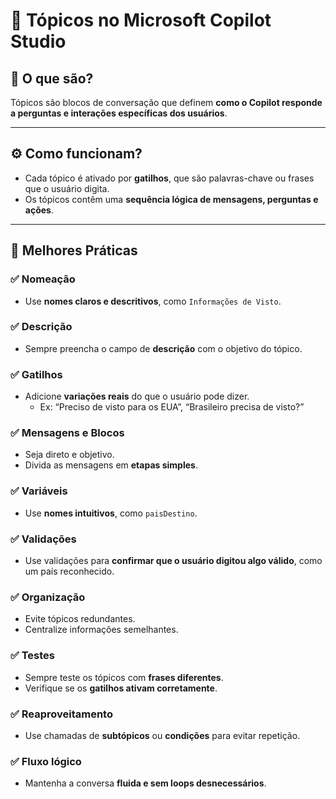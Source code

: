 # 🧠 Tópicos no Microsoft Copilot Studio

## 📌 O que são?
Tópicos são blocos de conversação que definem **como o Copilot responde a perguntas e interações específicas dos usuários**.

---

## ⚙️ Como funcionam?
- Cada tópico é ativado por **gatilhos**, que são palavras-chave ou frases que o usuário digita.
- Os tópicos contêm uma **sequência lógica de mensagens, perguntas e ações**.

---

## 🚀 Melhores Práticas

### ✅ Nomeação
- Use **nomes claros e descritivos**, como `Informações de Visto`.

### ✅ Descrição
- Sempre preencha o campo de **descrição** com o objetivo do tópico.

### ✅ Gatilhos
- Adicione **variações reais** do que o usuário pode dizer.
  - Ex: “Preciso de visto para os EUA”, “Brasileiro precisa de visto?”

### ✅ Mensagens e Blocos
- Seja direto e objetivo.
- Divida as mensagens em **etapas simples**.

### ✅ Variáveis
- Use **nomes intuitivos**, como `paisDestino`.

### ✅ Validações
- Use validações para **confirmar que o usuário digitou algo válido**, como um país reconhecido.

### ✅ Organização
- Evite tópicos redundantes.
- Centralize informações semelhantes.

### ✅ Testes
- Sempre teste os tópicos com **frases diferentes**.
- Verifique se os **gatilhos ativam corretamente**.

### ✅ Reaproveitamento
- Use chamadas de **subtópicos** ou **condições** para evitar repetição.

### ✅ Fluxo lógico
- Mantenha a conversa **fluida e sem loops desnecessários**.
